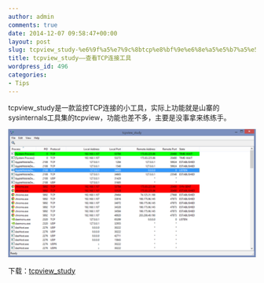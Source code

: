 ```yaml
---
author: admin
comments: true
date: 2014-12-07 09:58:47+00:00
layout: post
slug: tcpview_study-%e6%9f%a5%e7%9c%8btcp%e8%bf%9e%e6%8e%a5%e5%b7%a5%e5%85%b7
title: tcpview_study——查看TCP连接工具
wordpress_id: 496
categories:
- Tips
---
```


tcpview_study是一款监控TCP连接的小工具，实际上功能就是山寨的sysinternals工具集的tcpview，功能也差不多，主要是没事拿来练练手。

[![20141207175522](/uploads/2014/12/20141207175522.png)](/uploads/2014/12/20141207175522.png)

下载：[tcpview_study](/uploads/2014/12/tcpview_study.zip)
